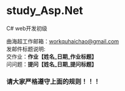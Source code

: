 # study_Asp.Net
C# web开发初级

曲海超工作邮箱：workquhaichao@gmail.com<br/>
发邮件标题说明:<br/>
交作业：<b>作业【姓名_日期_作业标题】</b><br/>
问问题：<b>提问【姓名_日期_提问标题】</b><br/> 

### 请大家严格遵守上面的规则！！！

